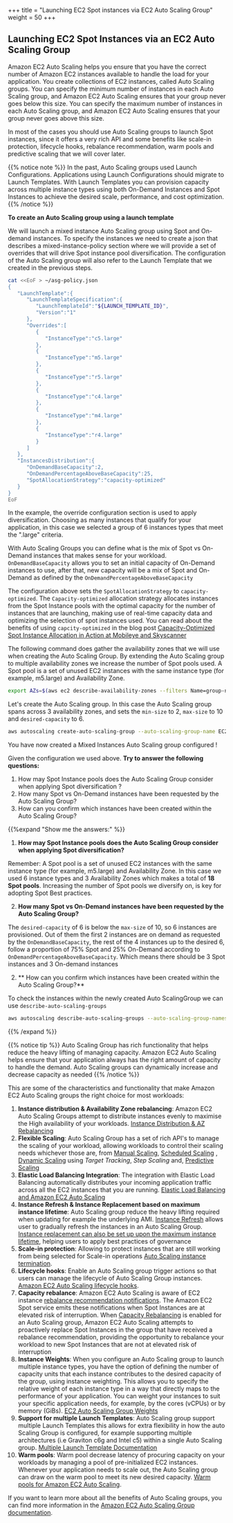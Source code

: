 +++
title = "Launching EC2 Spot instances via EC2 Auto Scaling Group"
weight = 50
+++

## Launching EC2 Spot Instances via an EC2 Auto Scaling Group

Amazon EC2 Auto Scaling helps you ensure that you have the correct number of Amazon EC2 instances available to handle the load for your application. You create collections of EC2 instances, called Auto Scaling groups. You can specify the minimum number of instances in each Auto Scaling group, and Amazon EC2 Auto Scaling ensures that your group never goes below this size. You can specify the maximum number of instances in each Auto Scaling group, and Amazon EC2 Auto Scaling ensures that your group never goes above this size.

In most of the cases you should use Auto Scaling groups to launch Spot instances, since it offers a very rich API and some benefits like scale-in protection, lifecycle hooks, rebalance recommendation, warm pools and predictive scaling that we will cover later.

{{% notice note %}}
In the past, Auto Scaling groups used Launch Configurations. Applications using Launch Configurations should migrate to Launch Templates. With Launch Templates you can provision capacity across multiple instance types using both On-Demand Instances and Spot Instances to achieve the desired scale, performance, and cost optimization.
{{% /notice %}}

 **To create an Auto Scaling group using a launch template**

We will launch a mixed instance Auto Scaling group using Spot and On-demand instances.
To specify the instances we need to create a json that describes a mixed-instance-policy section where we will provide a set of overrides that will drive Spot instance pool diversification. The configuration of the Auto Scaling group will also refer to the Launch Template that we created in the previous steps.

```bash
cat <<EoF > ~/asg-policy.json
{
   "LaunchTemplate":{
      "LaunchTemplateSpecification":{
         "LaunchTemplateId":"${LAUNCH_TEMPLATE_ID}",
         "Version":"1"
      },
      "Overrides":[
         {
            "InstanceType":"c5.large"
         },
         {
            "InstanceType":"m5.large"
         },
         {
            "InstanceType":"r5.large"
         },
         {
            "InstanceType":"c4.large"
         },
         {
            "InstanceType":"m4.large"
         },
         {
            "InstanceType":"r4.large"
         }
      ]
   },
   "InstancesDistribution":{
      "OnDemandBaseCapacity":2,
      "OnDemandPercentageAboveBaseCapacity":25,
      "SpotAllocationStrategy":"capacity-optimized"
   }
}
EoF
```

In the example, the override configuration section is used to apply diversification. Choosing as many instances that qualify for your application, in this case we selected a group of 6 instances types that meet the ".large" criteria. 

With Auto Scaling Groups you can define what is the mix of Spot vs On-Demand instances that makes sense for your workload. `OnDemandBaseCapacity` allows you to set an initial capacity of On-Demand
instances to use, after that, new capacity will be a mix of Spot and On-Demand as defined by the
`OnDemandPercentageAboveBaseCapacity` 

The configuration above sets the `SpotAllocationStrategy` to `capacity-optimized`. The `Capacity-optimized` allocation strategy allocates instances from the Spot Instance pools with the optimal capacity for the number of instances that are launching, making use of real-time capacity data and optimizing the selection of spot instances used. You can read about the benefits of using `capcity-optimized` in the blog post [Capacity-Optimized Spot Instance Allocation in Action at Mobileye and Skyscanner](https://aws.amazon.com/blogs/aws/capacity-optimized-spot-instance-allocation-in-action-at-mobileye-and-skyscanner/)

The following command does  gather the availability zones that we will use when creating the Auto Scaling Group. By extending the Auto Scaling group to multiple availability zones we increase the number of Spot pools used. A Spot pool is a set of unused EC2 instances with the same instance type (for example, m5.large) and Availability Zone. 

```bash
export AZs=$(aws ec2 describe-availability-zones --filters Name=group-name,Values="${AWS_REGION}" Name=zone-type,Values=availability-zone | jq -r '.AvailabilityZones[0].ZoneName + " " + .AvailabilityZones[1].ZoneName + " " + .AvailabilityZones[2].ZoneName')
```

Let's create the Auto Scaling group. In this case the Auto Scaling group spans across 3 availability zones, and sets the `min-size` to 2, `max-size` to 10 and `desired-capacity` to 6.

```bash
aws autoscaling create-auto-scaling-group --auto-scaling-group-name EC2SpotWorkshopASG --min-size 1 --max-size 10 --desired-capacity 6 --availability-zones "${AZs}" --capacity-rebalance true --mixed-instances-policy file://asg-policy.json
```

You have now created a Mixed Instances Auto Scaling group configured !


Given the configuration we used above. **Try to answer the following questions:**

1. How may Spot Instance pools does the Auto Scaling Group consider when applying Spot
diversification ?
1. How many Spot vs On-Demand instances have been requested by the Auto Scaling Group?
1. How can you confirm which instances have been created within the Auto Scaling Group?

{{%expand "Show me the answers:" %}}

1. **How may Spot Instance pools does the Auto Scaling Group consider when applying Spot
diversification?**

Remember: A Spot pool is a set of unused EC2 instances with the same instance type (for example, m5.large) and Availability Zone. In this case we used 6 instance types and 3 Availability Zones 
which makes a total of **18 Spot pools**. Increasing the number of Spot pools we diversify on, is key for adopting Spot Best practices.

2. **How many Spot vs On-Demand instances have been requested by the Auto Scaling Group?**

The `desired-capacity` of 6 is below the `max-size` of 10, so 6 instances are provisioned.
Out of them the first 2 instances are on demand as requested by the `OnDemandBaseCapacity`,
the rest of the 4 instances up to the desired 6, follow a proportion of 75% Spot and 25% On-Demand according to `OnDemandPercentageAboveBaseCapacity`. Which means there should be 3 Spot instances and 3 On-demand instances

2. ** How can you confirm which instances have been created within the Auto Scaling Group?**

To check the instances within the newly created Auto ScalingGroup we can use `describe-auto-scaling-groups`

```bash
aws autoscaling describe-auto-scaling-groups --auto-scaling-group-names EC2SpotWorkshopASG
```

{{% /expand %}}

{{% notice tip %}}
Auto Scaling Group has rich functionality that helps reduce the heavy lifting of managing capacity. Amazon EC2 Auto Scaling helps ensure that your application always has the right amount of capacity to handle the demand. Auto Scaling groups can dynamically increase and decrease capacity as needed
{{% /notice %}}


This are some of the characteristics and functionality that make Amazon EC2 Auto Scaling groups the right choice for most workloads:

1. **Instance distribution & Availability Zone rebalancing**: Amazon EC2 Auto Scaling Groups attempt to distribute instances evenly to maximise the High availability of your workloads.
[Instance Distribution & AZ Rebalancing](https://docs.aws.amazon.com/autoscaling/ec2/userguide/auto-scaling-benefits.html#AutoScalingBehavior.Rebalancing)
1. **Flexible Scaling**: Auto Scaling Group has a set of rich API's to manage the scaling of your workload, allowing workloads to control their scaling needs whichever those are, from [Manual Scaling](https://docs.aws.amazon.com/autoscaling/ec2/userguide/as-manual-scaling.html), [Scheduled Scaling](https://docs.aws.amazon.com/autoscaling/ec2/userguide/schedule_time.html) , [Dynamic Scaling](https://docs.aws.amazon.com/autoscaling/ec2/userguide/as-scale-based-on-demand.html) using *Target Tracking*, *Step Scaling* and, [Predictive Scaling](https://docs.aws.amazon.com/autoscaling/ec2/userguide/ec2-auto-scaling-predictive-scaling.html)  
1. **Elastic Load Balancing Integration**: The integration with Elastic Load Balancing automatically distributes your incoming application traffic across all the EC2 instances that you are running. [Elastic Load Balancing and Amazon EC2 Auto Scaling](https://docs.aws.amazon.com/autoscaling/ec2/userguide/autoscaling-load-balancer.html)
1. **Instance Refresh & Instance Replacement based on maximum instance lifetime**: Auto Scaling group reduce the heavy lifting required when updating for example the underlying AMI. [Instance Refresh](https://docs.aws.amazon.com/autoscaling/ec2/userguide/asg-instance-refresh.html) allows user to gradually refresh the instances in an Auto Scaling Group. [Instance replacement can also be set up upon the maximum instance lifetime](https://docs.aws.amazon.com/autoscaling/ec2/userguide/asg-max-instance-lifetime.html), helping users to apply best practices of governance
1. **Scale-in protection**: Allowing to protect instances that are still working from being selected for Scale-in operations [Auto Scaling instance termination](https://docs.aws.amazon.com/autoscaling/ec2/userguide/as-instance-termination.html).
1. **Lifecycle hooks**: Enable an Auto Scaling group trigger actions so that users can manage the lifecycle of Auto Scaling Group instances. [Amazon EC2 Auto Scaling lifecycle hooks](https://docs.aws.amazon.com/autoscaling/ec2/userguide/lifecycle-hooks.html).
1. **Capacity rebalance**: Amazon EC2 Auto Scaling is aware of EC2 instance [rebalance recommendation notifications](https://docs.aws.amazon.com/AWSEC2/latest/UserGuide/rebalance-recommendations.html). The Amazon EC2 Spot service emits these notifications when Spot Instances are at elevated risk of interruption. When [Capacity Rebalancing](https://docs.aws.amazon.com/autoscaling/ec2/userguide/capacity-rebalance.html) is enabled for an Auto Scaling group, Amazon EC2 Auto Scaling attempts to proactively replace Spot Instances in the group that have received a rebalance recommendation, providing the opportunity to rebalance your workload to new Spot Instances that are not at elevated risk of interruption
1. **Instance Weights**: When you configure an Auto Scaling group to launch multiple instance types, you have the option of defining the number of capacity units that each instance contributes to the desired capacity of the group, using instance weighting. This allows you to specify the relative weight of each instance type in a way that directly maps to the performance of your application. You can weight your instances to suit your specific application needs, for example, by the cores (vCPUs) or by memory (GiBs). [EC2 Auto Scaling Group Weights](https://docs.aws.amazon.com/autoscaling/ec2/userguide/asg-instance-weighting.html)
1. **Support for multiple Launch Templates**: Auto Scaling group support multiple Launch Templates this allows for extra flexibility in how the auto Scaling Group is configured, for example supporting multiple architectures (i.e Graviton c6g and Intel c5) within a single Auto Scaling group. [Multiple Launch Template Documentation](https://docs.aws.amazon.com/autoscaling/ec2/userguide/asg-launch-template-overrides.html)
1. **Warm pools**: Warm pool decrease latency of procuring capacity on your workloads by managing a pool of pre-initialized EC2 instances. Whenever your application needs to scale out, the Auto Scaling group can draw on the warm pool to meet its new desired capacity. [Warm pools for Amazon EC2 Auto Scaling](https://docs.aws.amazon.com/autoscaling/ec2/userguide/ec2-auto-scaling-warm-pools.html).


If you want to learn more about all the benefits of Auto Scaling groups, you can find more information in the [Amazon EC2 Auto Scaling Group documentation](https://docs.aws.amazon.com/autoscaling/ec2/userguide/what-is-amazon-ec2-auto-scaling.html).

